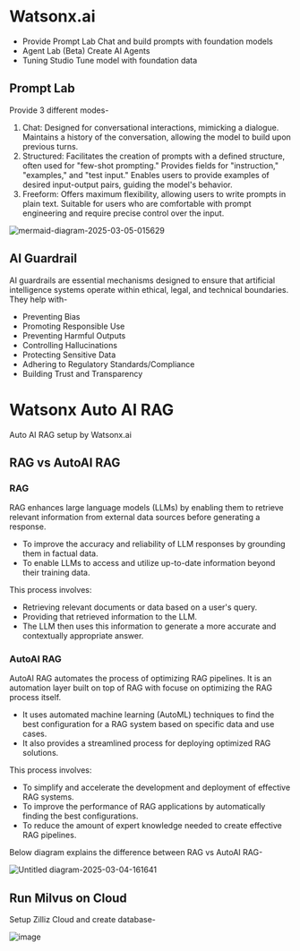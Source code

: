 # Watsonx.ai

- Provide Prompt Lab
  Chat and build prompts with foundation models 
- Agent Lab (Beta)
  Create AI Agents
- Tuning Studio
  Tune model with foundation data
 
## Prompt Lab
Provide 3 different modes-
1. Chat:
   Designed for conversational interactions, mimicking a dialogue.
   Maintains a history of the conversation, allowing the model to build upon previous turns.
3. Structured:
   Facilitates the creation of prompts with a defined structure, often used for "few-shot prompting."
   Provides fields for "instruction," "examples," and "test input."
   Enables users to provide examples of desired input-output pairs, guiding the model's behavior.
5. Freeform:
   Offers maximum flexibility, allowing users to write prompts in plain text.
   Suitable for users who are comfortable with prompt engineering and require precise control over the input.
 
![mermaid-diagram-2025-03-05-015629](https://github.com/user-attachments/assets/e73a09bb-3614-44eb-b7c7-f6601ac6e7b0)

## AI Guardrail
AI guardrails are essential mechanisms designed to ensure that artificial intelligence systems operate within ethical, legal, and technical boundaries.
They help with-
- Preventing Bias
- Promoting Responsible Use
- Preventing Harmful Outputs
- Controlling Hallucinations
- Protecting Sensitive Data
- Adhering to Regulatory Standards/Compliance
- Building Trust and Transparency


# Watsonx Auto AI RAG
Auto AI RAG setup by Watsonx.ai

## RAG vs AutoAI RAG

### RAG
RAG enhances large language models (LLMs) by enabling them to retrieve relevant information from external data sources before generating a response.
- To improve the accuracy and reliability of LLM responses by grounding them in factual data.
- To enable LLMs to access and utilize up-to-date information beyond their training data.

This process involves:
- Retrieving relevant documents or data based on a user's query.
- Providing that retrieved information to the LLM.
- The LLM then uses this information to generate a more accurate and contextually appropriate answer.

### AutoAI RAG
AutoAI RAG automates the process of optimizing RAG pipelines. It is an automation layer built on top of RAG with focuse on optimizing the RAG process itself.
- It uses automated machine learning (AutoML) techniques to find the best configuration for a RAG system based on specific data and use cases.
- It also provides a streamlined process for deploying optimized RAG solutions.

This process involves:
- To simplify and accelerate the development and deployment of effective RAG systems.
- To improve the performance of RAG applications by automatically finding the best configurations.
- To reduce the amount of expert knowledge needed to create effective RAG pipelines.

Below diagram explains the difference between RAG vs AutoAI RAG-

![Untitled diagram-2025-03-04-161641](https://github.com/user-attachments/assets/db5d7a2e-3d5e-4af3-b845-0370659c3da4)



## Run Milvus on Cloud
Setup Zilliz Cloud and create database-

![image](https://github.com/user-attachments/assets/c44a534b-1f9a-49a7-8469-6ff6d0d8608e)

